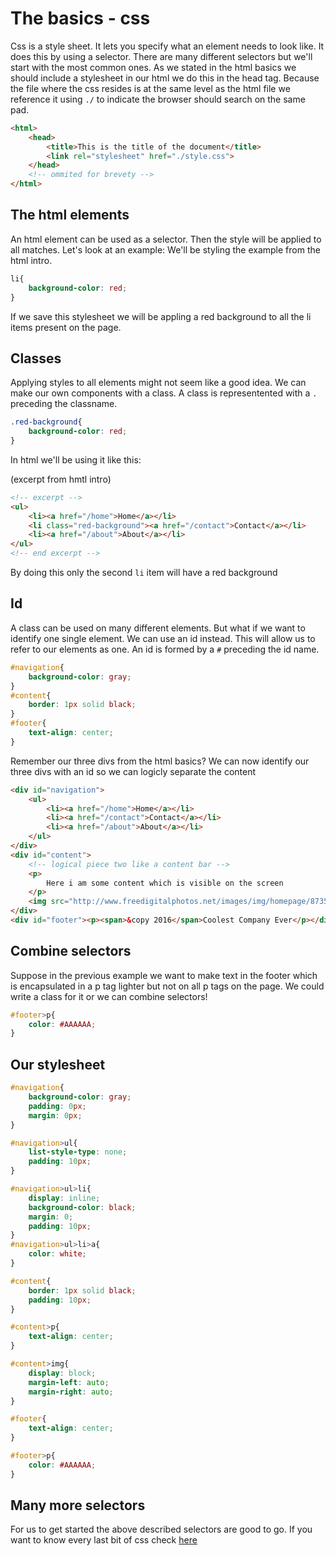 # The basics - css

Css is a style sheet. It lets you specify what an element needs to look like. It does this by using a selector. There are many different selectors but we'll start with the most common ones. As we stated in the html basics we should include a stylesheet in our html we do this in the head tag.
Because the file where the css resides is at the same level as the html file we reference it using `./` to indicate the browser should search on the same pad.

```html
<html>
    <head>
        <title>This is the title of the document</title>
        <link rel="stylesheet" href="./style.css">
    </head>
    <!-- ommited for brevety -->
</html>
```

## The html elements

An html element can be used as a selector. Then the style will be applied to all matches. Let's look at an example:
We'll be styling the example from the html intro.

```css
li{
    background-color: red;
}
```

If we save this stylesheet we will be appling a red background to all the li items present on the page.

## Classes

Applying styles to all elements might not seem like a good idea. We can make our own components with a class. A class is representented with a `.` preceding the classname.

```css
.red-background{
    background-color: red;
}
```

In html we'll be using it like this:

(excerpt from hmtl intro)
```html
<!-- excerpt -->
<ul>
    <li><a href="/home">Home</a></li>
    <li class="red-background"><a href="/contact">Contact</a></li>
    <li><a href="/about">About</a></li>
</ul>
<!-- end excerpt -->
```

By doing this only the second `li` item will have a red background

## Id

A class can be used on many different elements. But what if we want to identify one single element. We can use an id instead. This will allow us to refer to our elements as one. An id is formed by a `#` preceding the id name.

```css
#navigation{
    background-color: gray;
}
#content{
    border: 1px solid black;
}
#footer{
    text-align: center;
}
```

Remember our three divs from the html basics? We can now identify our three divs with an id so we can logicly separate the content

```html
<div id="navigation">
    <ul>
        <li><a href="/home">Home</a></li>
        <li><a href="/contact">Contact</a></li>
        <li><a href="/about">About</a></li>
    </ul>
</div>
<div id="content">
    <!-- logical piece two like a content bar -->
    <p>
        Here i am some content which is visible on the screen
    </p>
    <img src="http://www.freedigitalphotos.net/images/img/homepage/87357.jpg">
</div>
<div id="footer"><p><span>&copy 2016</span>Coolest Company Ever</p></div>
```

## Combine selectors

Suppose in the previous example we want to make text in the footer which is encapsulated in a p tag lighter but not on all p tags on the page. We could write a class for it or we can combine selectors!

```css
#footer>p{
    color: #AAAAAA;
}
```

## Our stylesheet

```css
#navigation{
    background-color: gray;
    padding: 0px;
    margin: 0px;
}

#navigation>ul{
    list-style-type: none;
    padding: 10px;
}

#navigation>ul>li{
    display: inline;
    background-color: black;
    margin: 0;
    padding: 10px;
}
#navigation>ul>li>a{
    color: white;
}

#content{
    border: 1px solid black;
    padding: 10px;
}

#content>p{
    text-align: center;
}

#content>img{
    display: block;
    margin-left: auto;
    margin-right: auto;
}

#footer{
    text-align: center;
}

#footer>p{
    color: #AAAAAA;
}
```

## Many more selectors
For us to get started the above described selectors are good to go. If you want to know every last bit of css check [here](https://www.w3.org/wiki/CSS_basics)

